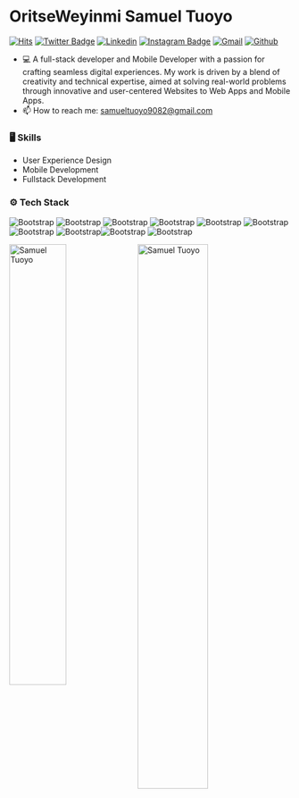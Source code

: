# OritseWeyinmi Samuel Tuoyo 

[![Hits](https://hits.seeyoufarm.com/api/count/incr/badge.svg?url=https%3A%2F%2Fgithub.com%2Fsamueltuoyo15%2Fsamueltuoyo15&count_bg=%2379C83D&title_bg=%23555555&icon=&icon_color=%23E7E7E7&title=Profile+Views&edge_flat=false)](https://hits.seeyoufarm.com)
[![Twitter Badge](https://img.shields.io/badge/-Twitter-1da1f2?labelColor=1da1f2&logo=twitter&logoColor=white&link=https://twitter.com/Tuoyos26091)](https://twitter.com/Tuoyos26091)
[![Linkedin](https://img.shields.io/badge/-LinkedIn-blue?style=flat&logo=Linkedin&logoColor=white)](https://www.linkedin.com/in/samuel-tuoyo-%F0%9F%93%A2-8568b62b6/)
[![Instagram Badge](https://img.shields.io/badge/-Instagram-purple?logo=instagram&logoColor=white&link=https://instagram.com/samueltuoyo15/)](https://www.instagram.com/samueltuoyo15)
[![Gmail](https://img.shields.io/badge/-Gmail-c14438?style=flat&logo=Gmail&logoColor=white)](mailto:samueltuoyo9082@gmail.com)
[![Github](https://img.shields.io/github/followers/samueltuoyo15?label=Follow&style=social)](https://github.com/samueltuoyo15)

- 💻 A full-stack developer and Mobile Developer with a passion for crafting seamless digital experiences. My work is driven by a blend of creativity and technical expertise, aimed at solving real-world problems through innovative and user-centered Websites to Web Apps and Mobile Apps.
- 📫 How to reach me: samueltuoyo9082@gmail.com


### 🖥 Skills

- User Experience Design
- Mobile Development 
- Fullstack Development
### ⚙️ Tech Stack

![Bootstrap](https://img.shields.io/badge/-Typescript-05122A?style=social&logo=Typescript&color=353535) ![Bootstrap](https://img.shields.io/badge/-Javascript-05122A?style=social&logo=Javascript&color=353535)  ![Bootstrap](https://img.shields.io/badge/-Git-05122A?style=social&logo=Git&color=353535) ![Bootstrap](https://img.shields.io/badge/-Supabase-05122A?style=social&logo=Supabase&color=353535) ![Bootstrap](https://img.shields.io/badge/-MongoDB-05122A?style=social&logo=MongoDB&color=353535) ![Bootstrap](https://img.shields.io/badge/-React-05122A?style=social&logo=React&color=353535) ![Bootstrap](https://img.shields.io/badge/-Node.js-05122A?style=social&logo=Node.js&color=353535)
![Bootstrap](https://img.shields.io/badge/-ReactNative-05122A?style=social&logo=React&color=353535)![Bootstrap](https://img.shields.io/badge/-Express-05122A?style=social&logo=Express&color=353535) ![Bootstrap](https://img.shields.io/badge/-Tailwindcss-05122A?style=social&logo=Tailwindcss&color=353535) 

<div>
  <img width="45%" align="left" src="https://github-readme-stats.vercel.app/api/top-langs?username=samueltuoyo15&show_icons=true&locale=en&layout=compact" alt="Samuel Tuoyo" />
  <img width="50%"  src="https://github-readme-streak-stats.herokuapp.com/?user=samueltuoyo15" alt="Samuel Tuoyo" />
</div>
